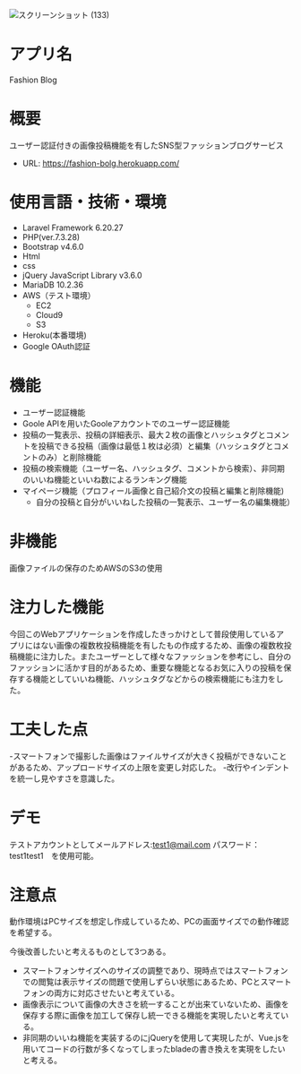 ![スクリーンショット (133)](https://user-images.githubusercontent.com/82688696/141913829-5930d810-2c3b-4fd8-b53f-e49333142068.png)

# アプリ名
Fashion Blog
# 概要
ユーザー認証付きの画像投稿機能を有したSNS型ファッションブログサービス
- URL: https://fashion-bolg.herokuapp.com/
# 使用言語・技術・環境
- Laravel Framework 6.20.27
- PHP(ver.7.3.28)
- Bootstrap v4.6.0 
- Html
- css
- jQuery JavaScript Library v3.6.0
- MariaDB 10.2.36
- AWS（テスト環境）
    - EC2
    - Cloud9
    - S3 
- Heroku(本番環境)
- Google OAuth認証
# 機能
- ユーザー認証機能
- Goole APIを用いたGooleアカウントでのユーザー認証機能
- 投稿の一覧表示、投稿の詳細表示、最大２枚の画像とハッシュタグとコメントを投稿できる投稿（画像は最低１枚は必須）と編集（ハッシュタグとコメントのみ）と削除機能
- 投稿の検索機能（ユーザー名、ハッシュタグ、コメントから検索）、非同期のいいね機能といいね数によるランキング機能
- マイページ機能（プロフィール画像と自己紹介文の投稿と編集と削除機能)
    - 自分の投稿と自分がいいねした投稿の一覧表示、ユーザー名の編集機能）
# 非機能
画像ファイルの保存のためAWSのS3の使用
# 注力した機能
今回このWebアプリケーションを作成したきっかけとして普段使用しているアプリにはない画像の複数枚投稿機能を有したもの作成するため、画像の複数枚投稿機能に注力した。またユーザーとして様々なファッションを参考にし、自分のファッションに活かす目的があるため、重要な機能となるお気に入りの投稿を保存する機能としていいね機能、ハッシュタグなどからの検索機能にも注力をした。
# 工夫した点
-スマートフォンで撮影した画像はファイルサイズが大きく投稿ができないことがあるため、アップロードサイズの上限を変更し対応した。
-改行やインデントを統一し見やすさを意識した。
# デモ
テストアカウントとしてメールアドレス:test1@mail.com パスワード：test1test1　を使用可能。

# 注意点
動作環境はPCサイズを想定し作成しているため、PCの画面サイズでの動作確認を希望する。

今後改善したいと考えるものとして3つある。
- スマートフォンサイズへのサイズの調整であり、現時点ではスマートフォンでの閲覧は表示サイズの問題で使用しずらい状態にあるため、PCとスマートフォンの両方に対応させたいと考えている。
- 画像表示について画像の大きさを統一することが出来ていないため、画像を保存する際に画像を加工して保存し統一できる機能を実現したいと考えている。
- 非同期のいいね機能を実装するのにjQueryを使用して実現したが、Vue.jsを用いてコードの行数が多くなってしまったbladeの書き換えを実現をしたいと考える。



